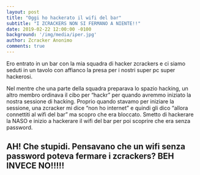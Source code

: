 ```yaml
---
layout: post
title: "Oggi ho hackerato il wifi del bar"
subtitle: "I ZCRACKERS NON SI FERMANO A NIENTE!!"
date: 2019-02-22 12:00:00 -0100
background: '/img/media/iper.jpg'
author: Zcracker Anonimo
comments: true
---
```




Ero entrato in un bar con la mia squadra di hacker zcrackers e ci siamo seduti in un tavolo con affianco la presa per i nostri super pc super hackerosi.

Nel mentre che una parte della squadra preparava lo spazio hacking, un altro membro ordinava il cibo per “hackr” per quando avremmo iniziato la nostra sessione di hacking. Proprio quando stavamo per iniziare la sessione, una zcracker mi dice “non ho internet” e quindi gli dico “allora connettiti al wifi del bar” ma scopro che era bloccato.
Smetto di hackerare la NASO e inizio a hackerare il wifi del bar per poi scoprire che era senza password. 

## AH! Che stupidi. Pensavano che un wifi senza password poteva fermare i zcrackers? BEH INVECE NO!!!!!